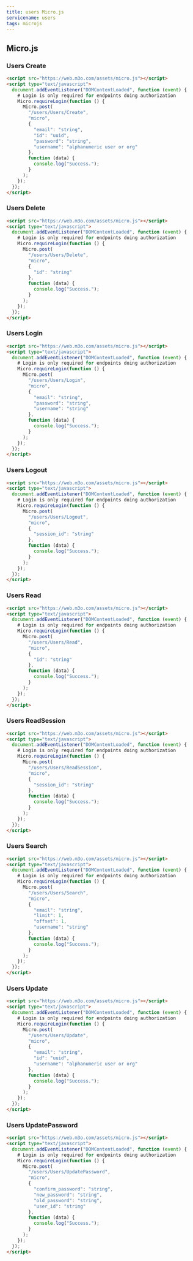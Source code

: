 ```yaml
---
title: users Micro.js
servicename: users
tags: microjs
---
```


## Micro.js


### Users Create
<!-- We use the request body description here as endpoint descriptions are not
being lifted correctly from the proto by the openapi spec generator -->

```html
<script src="https://web.m3o.com/assets/micro.js"></script>
<script type="text/javascript">
  document.addEventListener("DOMContentLoaded", function (event) {
    # Login is only required for endpoints doing authorization
    Micro.requireLogin(function () {
      Micro.post(
        "/users/Users/Create",
        "micro",
        {
          "email": "string",
          "id": "uuid",
          "password": "string",
          "username": "alphanumeric user or org"
        },
        function (data) {
          console.log("Success.");
        }
      );
    });
  });
</script>
```


### Users Delete
<!-- We use the request body description here as endpoint descriptions are not
being lifted correctly from the proto by the openapi spec generator -->

```html
<script src="https://web.m3o.com/assets/micro.js"></script>
<script type="text/javascript">
  document.addEventListener("DOMContentLoaded", function (event) {
    # Login is only required for endpoints doing authorization
    Micro.requireLogin(function () {
      Micro.post(
        "/users/Users/Delete",
        "micro",
        {
          "id": "string"
        },
        function (data) {
          console.log("Success.");
        }
      );
    });
  });
</script>
```


### Users Login
<!-- We use the request body description here as endpoint descriptions are not
being lifted correctly from the proto by the openapi spec generator -->

```html
<script src="https://web.m3o.com/assets/micro.js"></script>
<script type="text/javascript">
  document.addEventListener("DOMContentLoaded", function (event) {
    # Login is only required for endpoints doing authorization
    Micro.requireLogin(function () {
      Micro.post(
        "/users/Users/Login",
        "micro",
        {
          "email": "string",
          "password": "string",
          "username": "string"
        },
        function (data) {
          console.log("Success.");
        }
      );
    });
  });
</script>
```


### Users Logout
<!-- We use the request body description here as endpoint descriptions are not
being lifted correctly from the proto by the openapi spec generator -->

```html
<script src="https://web.m3o.com/assets/micro.js"></script>
<script type="text/javascript">
  document.addEventListener("DOMContentLoaded", function (event) {
    # Login is only required for endpoints doing authorization
    Micro.requireLogin(function () {
      Micro.post(
        "/users/Users/Logout",
        "micro",
        {
          "session_id": "string"
        },
        function (data) {
          console.log("Success.");
        }
      );
    });
  });
</script>
```


### Users Read
<!-- We use the request body description here as endpoint descriptions are not
being lifted correctly from the proto by the openapi spec generator -->

```html
<script src="https://web.m3o.com/assets/micro.js"></script>
<script type="text/javascript">
  document.addEventListener("DOMContentLoaded", function (event) {
    # Login is only required for endpoints doing authorization
    Micro.requireLogin(function () {
      Micro.post(
        "/users/Users/Read",
        "micro",
        {
          "id": "string"
        },
        function (data) {
          console.log("Success.");
        }
      );
    });
  });
</script>
```


### Users ReadSession
<!-- We use the request body description here as endpoint descriptions are not
being lifted correctly from the proto by the openapi spec generator -->

```html
<script src="https://web.m3o.com/assets/micro.js"></script>
<script type="text/javascript">
  document.addEventListener("DOMContentLoaded", function (event) {
    # Login is only required for endpoints doing authorization
    Micro.requireLogin(function () {
      Micro.post(
        "/users/Users/ReadSession",
        "micro",
        {
          "session_id": "string"
        },
        function (data) {
          console.log("Success.");
        }
      );
    });
  });
</script>
```


### Users Search
<!-- We use the request body description here as endpoint descriptions are not
being lifted correctly from the proto by the openapi spec generator -->

```html
<script src="https://web.m3o.com/assets/micro.js"></script>
<script type="text/javascript">
  document.addEventListener("DOMContentLoaded", function (event) {
    # Login is only required for endpoints doing authorization
    Micro.requireLogin(function () {
      Micro.post(
        "/users/Users/Search",
        "micro",
        {
          "email": "string",
          "limit": 1,
          "offset": 1,
          "username": "string"
        },
        function (data) {
          console.log("Success.");
        }
      );
    });
  });
</script>
```


### Users Update
<!-- We use the request body description here as endpoint descriptions are not
being lifted correctly from the proto by the openapi spec generator -->

```html
<script src="https://web.m3o.com/assets/micro.js"></script>
<script type="text/javascript">
  document.addEventListener("DOMContentLoaded", function (event) {
    # Login is only required for endpoints doing authorization
    Micro.requireLogin(function () {
      Micro.post(
        "/users/Users/Update",
        "micro",
        {
          "email": "string",
          "id": "uuid",
          "username": "alphanumeric user or org"
        },
        function (data) {
          console.log("Success.");
        }
      );
    });
  });
</script>
```


### Users UpdatePassword
<!-- We use the request body description here as endpoint descriptions are not
being lifted correctly from the proto by the openapi spec generator -->

```html
<script src="https://web.m3o.com/assets/micro.js"></script>
<script type="text/javascript">
  document.addEventListener("DOMContentLoaded", function (event) {
    # Login is only required for endpoints doing authorization
    Micro.requireLogin(function () {
      Micro.post(
        "/users/Users/UpdatePassword",
        "micro",
        {
          "confirm_password": "string",
          "new_password": "string",
          "old_password": "string",
          "user_id": "string"
        },
        function (data) {
          console.log("Success.");
        }
      );
    });
  });
</script>
```


